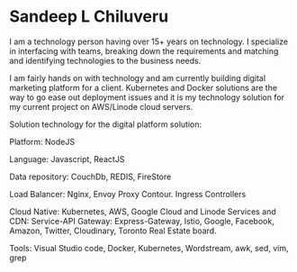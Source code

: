 # Sandeep L Chiluveru

I am a technology person having over 15+ years on technology. 
I specialize in interfacing with teams, breaking down the requirements and matching and identifying technologies to the business needs.


I am fairly hands on with technology and am currently building digital marketing platform for a client. 
Kubernetes and Docker solutions are the way to go ease out deployment issues and it is my technology solution for my current project on AWS/Linode cloud servers.


Solution technology for the digital platform solution:


Platform: NodeJS

Language: Javascript, ReactJS

Data repository: CouchDb, REDIS, FireStore

Load Balancer: Nginx, Envoy Proxy Contour. Ingress Controllers

Cloud Native: Kubernetes, AWS, Google Cloud and Linode
Services and CDN: Service-API Gateway: Express-Gateway, Istio, Google, Facebook, Amazon, Twitter, Cloudinary, Toronto Real Estate board.

Tools: Visual Studio code, Docker, Kubernetes, Wordstream, awk, sed, vim, grep

<!---
- 👋 Hi, I’m @sanchil
- 👀 I’m interested in ...
- 🌱 I’m currently learning ...
- 💞️ I’m looking to collaborate on ...
- 📫 How to reach me ...




sanchil/sanchil is a ✨ special ✨ repository because its `README.md` (this file) appears on your GitHub profile.
You can click the Preview link to take a look at your changes.
--->
